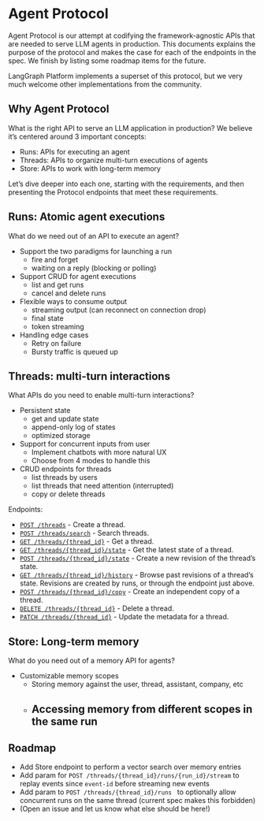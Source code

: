 # Agent Protocol

Agent Protocol is our attempt at codifying the framework-agnostic APIs that are needed to serve LLM agents in production. This documents explains the purpose of the protocol and makes the case for each of the endpoints in the spec. We finish by listing some roadmap items for the future.

LangGraph Platform implements a superset of this protocol, but we very much welcome other implementations from the community.

## Why Agent Protocol

What is the right API to serve an LLM application in production? We believe it’s centered around 3 important concepts:

- Runs: APIs for executing an agent
- Threads: APIs to organize multi-turn executions of agents
- Store: APIs to work with long-term memory

Let’s dive deeper into each one, starting with the requirements, and then presenting the Protocol endpoints that meet these requirements.

## Runs: Atomic agent executions

What do we need out of an API to execute an agent?

- Support the two paradigms for launching a run
  - fire and forget
  - waiting on a reply (blocking or polling)
- Support CRUD for agent executions
  - list and get runs
  - cancel and delete runs
- Flexible ways to consume output
  - streaming output (can reconnect on connection drop)
  - final state
  - token streaming
- Handling edge cases
  - Retry on failure
  - Bursty traffic is queued up

## Threads: multi-turn interactions

What APIs do you need to enable multi-turn interactions?

- Persistent state
  - get and update state
  - append-only log of states
  - optimized storage
- Support for concurrent inputs from user
  - Implement chatbots with more natural UX
  - Choose from 4 modes to handle this
- CRUD endpoints for threads
  - list threads by users
  - list threads that need attention (interrupted)
  - copy or delete threads

Endpoints:

- [`POST /threads`](https://langchain-ai.github.io/agent-protocol/api.html#tag/threads/POST/threads) - Create a thread.
- [`POST /threads/search`](https://langchain-ai.github.io/agent-protocol/api.html#tag/threads/POST/threads/search) - Search threads.
- [`GET /threads/{thread_id}`](https://langchain-ai.github.io/agent-protocol/api.html#tag/threads/GET/threads/%7Bthread_id%7D) - Get a thread.
- [`GET /threads/{thread_id}/state`](https://langchain-ai.github.io/agent-protocol/api.html#tag/threads/GET/threads/%7Bthread_id%7D/state) - Get the latest state of a thread.
- [`POST /threads/{thread_id}/state`](https://langchain-ai.github.io/agent-protocol/api.html#tag/threads/POST/threads/%7Bthread_id%7D/state) - Create a new revision of the thread’s state.
- [`GET /threads/{thread_id}/history`](https://langchain-ai.github.io/agent-protocol/api.html#tag/threads/GET/threads/%7Bthread_id%7D/history) - Browse past revisions of a thread’s state. Revisions are created by runs, or through the endpoint just above.
- [`POST /threads/{thread_id}/copy`](https://langchain-ai.github.io/agent-protocol/api.html#tag/threads/POST/threads/%7Bthread_id%7D/copy) - Create an independent copy of a thread.
- [`DELETE /threads/{thread_id}`](https://langchain-ai.github.io/agent-protocol/api.html#tag/threads/DELETE/threads/%7Bthread_id%7D) - Delete a thread.
- [`PATCH /threads/{thread_id}`](https://langchain-ai.github.io/agent-protocol/api.html#tag/threads/PATCH/threads/%7Bthread_id%7D) - Update the metadata for a thread.

## Store: Long-term memory

What do you need out of a memory API for agents?

- Customizable memory scopes
  - Storing memory against the user, thread, assistant, company, etc
  - Accessing memory from different scopes in the same run
    -

## Roadmap

- Add Store endpoint to perform a vector search over memory entries
- Add param for `POST /threads/{thread_id}/runs/{run_id}/stream` to replay events since `event-id` before streaming new events
- Add param to `POST /threads/{thread_id}/runs ` to optionally allow concurrent runs on the same thread (current spec makes this forbidden)
- (Open an issue and let us know what else should be here!)
